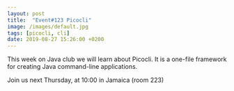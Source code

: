 ```yaml
---
layout: post
title:  "Event#123 Picocli"
image: /images/default.jpg
tags: [picocli, cli]
date: 2019-08-27 15:26:00 +0200
---
```


This week on Java club we will learn about Picocli. It is a one-file framework for creating Java command-line applications.[]()

Join us next Thursday, at 10:00 in Jamaica (room 223)